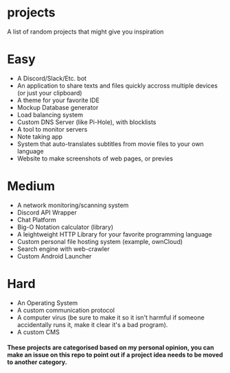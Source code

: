 # projects
A list of random projects that might give you inspiration

# Easy
- A Discord/Slack/Etc. bot
- An application to share texts and files quickly accross multiple devices (or just your clipboard)
- A theme for your favorite IDE
- Mockup Database generator
- Load balancing system
- Custom DNS Server (like Pi-Hole), with blocklists
- A tool to monitor servers
- Note taking app
- System that auto-translates subtitles from movie files to your own language
- Website to make screenshots of web pages, or previes

# Medium
- A network monitoring/scanning system
- Discord API Wrapper
- Chat Platform
- Big-O Notation calculator (library)
- A leightweight HTTP Library for your favorite programming language
- Custom personal file hosting system (example, ownCloud)
- Search engine with web-crawler
- Custom Android Launcher

# Hard
- An Operating System
- A custom communication protocol
- A computer virus (be sure to make it so it isn't harmful if someone accidentally runs it, make it clear it's a bad program).
- A custom CMS

#### These projects are categorised based on my personal opinion, you can make an issue on this repo to point out if a project idea needs to be moved to another category.
